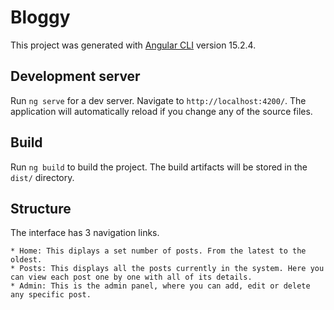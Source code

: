 # Bloggy

This project was generated with [Angular CLI](https://github.com/angular/angular-cli) version 15.2.4.

## Development server

Run `ng serve` for a dev server. Navigate to `http://localhost:4200/`. The application will automatically reload if you change any of the source files.

## Build

Run `ng build` to build the project. The build artifacts will be stored in the `dist/` directory.

## Structure

The interface has 3 navigation links.

    * Home: This diplays a set number of posts. From the latest to the oldest.
    * Posts: This displays all the posts currently in the system. Here you can view each post one by one with all of its details.
    * Admin: This is the admin panel, where you can add, edit or delete any specific post.
